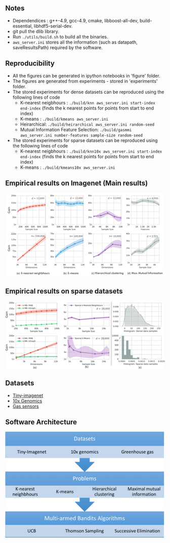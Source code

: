 ## Notes
- Dependendices : g++-4.9, gcc-4.9,  cmake,  libboost-all-dev,  build-essential,  libhdf5-serial-dev.
- git pull the dlib library.
- Run `./utils/build.sh` to build all the binaries.
- `aws_server.ini` stores all the information (such as datapath, saveResultsPath) required by the  software.

## Reproducibility
- All the figures can be generated in ipython notebooks in 'figure' folder.
- The figures are generated from experiments - stored in 'experiments' folder.
- The stored experiments for dense datasets can be reproduced using the following lines of code
  - K-nearest neigbhours : `./build/knn aws_server.ini start-index end-index` (finds the k nearest points for points from start to end index)
  - K-means : `./build/kmeans aws_server.ini`
  - Heirarchical: `./build/heirarchical aws_server.ini random-seed`
  - Mutual Information Feature Selection: `./build/gasmmi aws_server.ini number-features sample-size random-seed`
- The stored experiments for sparse datasets can be reproduced using the following lines of code
  - K-nearest neigbhours : `./build/knn10x aws_server.ini start-index end-index` (finds the k nearest points for points from start to end index)
  - K-means : `./build/kmeans10x aws_server.ini`

## Empirical results on Imagenet (Main results)
![Results on Different tasks](figures/intro.png)

## Empirical results on sparse datasets
![More Results](figures/figure2.png)

## Datasets
- [Tiny-imagenet](https://tiny-imagenet.herokuapp.com/)
- [10x Genomics](https://support.10xgenomics.com/single-cell-gene-expression/datasets/1.3.0/1M_neurons)
- [Gas sensors](https://archive.ics.uci.edu/ml/datasets/gas+sensor+array+drift+dataset)

## Software Architecture
![Software Architecture](figures/Implementation.png)
